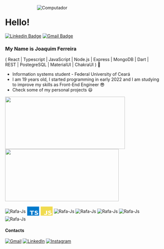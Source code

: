 <img src= "https://raw.githubusercontent.com/MicaelliMedeiros/micaellimedeiros/master/image/computer-illustration.png" min-width="400px" max-width="400px" width="400px" align="right" alt="Computador">
<h1 width="100"> Hello! </h1>

[![Linkedin Badge](https://img.shields.io/badge/-LinkedIn-6633cc?style=flat-square&logo=Linkedin&logoColor=white&link=https://www.linkedin.com/in/joaquim-neto-047993241/)](https://www.linkedin.com/in/joaquim-neto-047993241/)
[![Gmail Badge](https://img.shields.io/badge/-Gmail-6633cc?style=flat-square&logo=Gmail&logoColor=white&link=mailto:joaquimferreira1818@gmail.com)](mailto:joaquimferreira1818@gmail.com)

<h3>My Name is Joaquim Ferreira</h3> 

( React | Typescript | JavaScript | Node.js | Express | MongoDB | Dart | REST | PostegreSQL | MaterialUI | ChakraUI ) 🚀


- Information systems student - Federal University of Ceará
- I am 19 years old, I started programming in early 2022 and I am studying to improve my skills as Front-End Engineer 😎
- Check some of my personal projects 😃

 <a  href="https://github.com/anuraghazra/github-readme-stats">
  <img height=170 align="center" width=390 src="https://github-readme-streak-stats.herokuapp.com/?user=JoaquimAlt&layout=compact&langs_count=7&theme=tokyonight" />
</a>
<a href="https://github.com/anuraghazra/convoychat">
  <img height=170 align="center" width=370 src="https://github-readme-stats.vercel.app/api?username=JoaquimAlt&show_icons=true&theme=tokyonight&include_all_commits=true&count_private=true" />
</a>



<div style="display: inline_block"><br>  <link rel="stylesheet" type='text/css' href="https://cdn.jsdelivr.net/gh/devicons/devicon@latest/devicon.min.css" />

<img align="center" alt="Rafa-Js" height="30" width="40" src="https://cdn.jsdelivr.net/gh/devicons/devicon@latest/icons/react/react-original.svg" />
<img align="center" alt="Rafa-Ts" height="30" width="40" src="https://raw.githubusercontent.com/devicons/devicon/master/icons/typescript/typescript-plain.svg">
<img align="center" alt="Rafa-Js" height="30" width="40" src="https://raw.githubusercontent.com/devicons/devicon/master/icons/javascript/javascript-plain.svg">
<img align="center" alt="Rafa-Js" height="30" width="40" src="https://cdn.jsdelivr.net/gh/devicons/devicon/icons/nodejs/nodejs-original.svg" />
<img align="center" alt="Rafa-Js" height="30" width="40" src="https://cdn.jsdelivr.net/gh/devicons/devicon@latest/icons/express/express-original.svg" />
<img align="center" alt="Rafa-Js" height="30" width="40" src="https://cdn.jsdelivr.net/gh/devicons/devicon@latest/icons/mongodb/mongodb-original.svg" /> 
<img align="center" alt="Rafa-Js" height="30" width="40" src="https://cdn.jsdelivr.net/gh/devicons/devicon/icons/postgresql/postgresql-original.svg" />
<img align="center" alt="Rafa-Js" height="30" width="40" src="https://cdn.jsdelivr.net/gh/devicons/devicon/icons/git/git-original.svg" />
</div>

<h4>Contacts</h4> 

[![Gmail](https://img.shields.io/badge/Gmail-D14836?style=for-the-badge&logo=gmail&logoColor=white)](mailto:joaquimferreira1818@gmail.com)
[![LinkedIn](https://img.shields.io/badge/LinkedIn-0077B5?style=for-the-badge&logo=linkedin&logoColor=white)](https://www.linkedin.com/in/joaquim-neto-047993241/)
[![Instagram](https://img.shields.io/badge/Instagram-E4405F?style=for-the-badge&logo=instagram&logoColor=white)](https://www.instagram.com/joaquimnetofs)
